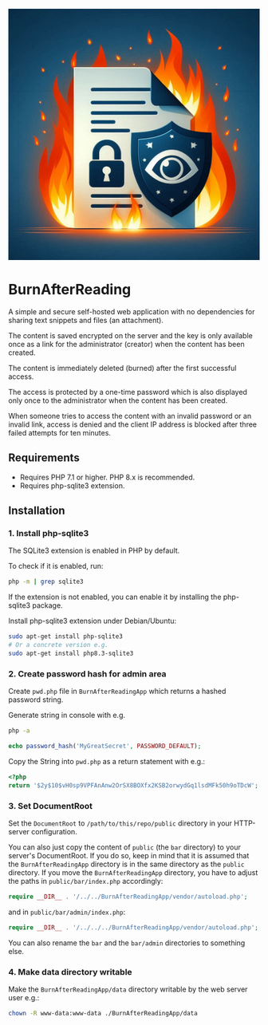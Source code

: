 ![logo BurnAfterReading](docs/img/logo-bar.jpg)

# BurnAfterReading

A simple and secure self-hosted web application with no dependencies for sharing text snippets and files (an attachment). 

The content is saved encrypted on the server and the key is only available once as a link for the administrator (creator) when the content has been created. 

The content is immediately deleted (burned) after the first successful access. 

The access is protected by a one-time password which is also displayed only once to the administrator when the content has been created.

When someone tries to access the content with an invalid password or an invalid link, access is denied and the client IP address is blocked after three failed attempts for ten minutes.

## Requirements

- Requires PHP 7.1 or higher. PHP 8.x is recommended.
- Requires php-sqlite3 extension.

## Installation

### 1. Install php-sqlite3

The SQLite3 extension is enabled in PHP by default.

To check if it is enabled, run:

```bash
php -m | grep sqlite3
```
If the extension is not enabled, you can enable it by installing the php-sqlite3 package.

Install php-sqlite3 extension under Debian/Ubuntu:

```bash
sudo apt-get install php-sqlite3
# Or a concrete version e.g.
sudo apt-get install php8.3-sqlite3
```

### 2. Create password hash for admin area

Create ```pwd.php``` file in ```BurnAfterReadingApp``` which returns a hashed password string.

Generate string in console with e.g.

```bash
php -a
```

```php
echo password_hash('MyGreatSecret', PASSWORD_DEFAULT);
```

Copy the String into ```pwd.php``` as a return statement with e.g.:

```php
<?php
return '$2y$10$vH0sp9VPFAnAnw2OrSX8BOXfx2KSB2orwydGq1lsdMFk50h9oTDcW';
```

### 3. Set DocumentRoot

Set the `DocumentRoot` to ```/path/to/this/repo/public``` directory in your HTTP-server configuration.

You can also just copy the content of ```public``` (the ```bar``` directory) to your server's DocumentRoot.
If you do so, keep in mind that it is assumed that the ```BurnAfterReadingApp``` directory is in the same directory as the ```public``` directory.
If you move the ```BurnAfterReadingApp``` directory, you have to adjust the paths in ```public/bar/index.php``` accordingly:

```php
require __DIR__ . '/../../BurnAfterReadingApp/vendor/autoload.php';
```

and in ```public/bar/admin/index.php```:

```php
require __DIR__ . '/../../../BurnAfterReadingApp/vendor/autoload.php';
```

You can also rename the ```bar``` and the ```bar/admin``` directories to something else.

### 4. Make data directory writable

Make the ```BurnAfterReadingApp/data``` directory writable by the web server user e.g.:

```bash
chown -R www-data:www-data ./BurnAfterReadingApp/data
```